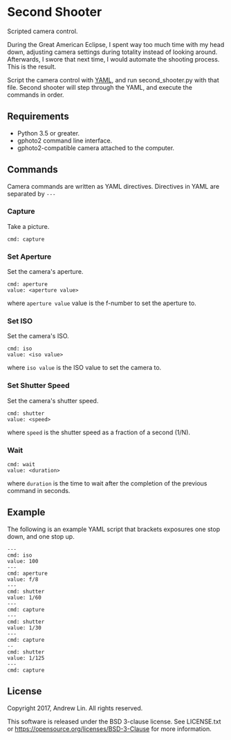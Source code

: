 # Second Shooter

Scripted camera control.

During the Great American Eclipse, I spent way too much time with my head down,
adjusting camera settings during totality instead of looking around. Afterwards,
I swore that next time, I would automate the shooting process. This is the
result.

Script the camera control with [YAML](http://yaml.org), and run 
second_shooter.py with that file. Second shooter will step through the YAML, 
and execute the commands in order.

## Requirements

* Python 3.5 or greater.
* gphoto2 command line interface.
* gphoto2-compatible camera attached to the computer.

## Commands

Camera commands are written as YAML directives. Directives in YAML are
separated by `---`

### Capture

Take a picture.

    cmd: capture
    
### Set Aperture

Set the camera's aperture.

    cmd: aperture
    value: <aperture value>
    
where `aperture value` value is the f-number to set the aperture to.

### Set ISO

Set the camera's ISO.

    cmd: iso
    value: <iso value>
    
where `iso value` is the ISO value to set the camera to.
    
### Set Shutter Speed

Set the camera's shutter speed.

    cmd: shutter
    value: <speed>
    
where `speed` is the shutter speed as a fraction of a second (1/N).

### Wait

    cmd: wait
    value: <duration>
    
where `duration` is the time to wait after the completion of the previous 
command in seconds.

## Example

The following is an example YAML script that brackets exposures one stop down,
and one stop up.

    ---
    cmd: iso
    value: 100
    ---
    cmd: aperture
    value: f/8
    ---
    cmd: shutter
    value: 1/60
    ---
    cmd: capture
    ---
    cmd: shutter
    value: 1/30
    ---
    cmd: capture
    --
    cmd: shutter
    value: 1/125
    ---
    cmd: capture
   

## License

Copyright 2017, Andrew Lin.
All rights reserved.

This software is released under the BSD 3-clause license. See
LICENSE.txt or https://opensource.org/licenses/BSD-3-Clause for more
information.
